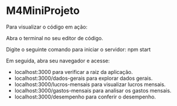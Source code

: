# M4MiniProjeto
Para visualizar o código em ação:

Abra o terminal no seu editor de código.

Digite o seguinte comando para iniciar o servidor:
npm start

Em seguida, abra seu navegador e acesse:

* localhost:3000 para verificar a raiz da aplicação.
* localhost:3000/dados-gerais para explorar dados gerais.
* localhost:3000/lucros-mensais para visualizar lucros mensais.
* localhost:3000/gastos-mensais para analisar os gastos mensais.
* localhost:3000/desempenho para conferir o desempenho.
